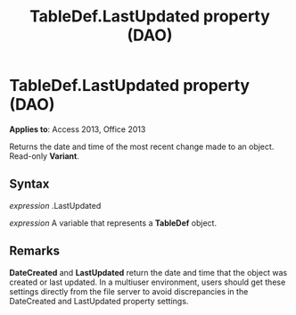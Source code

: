 ﻿---
title: TableDef.LastUpdated property (DAO)
TOCTitle: LastUpdated Property
ms:assetid: fafe54e2-2cf0-5874-92b9-6e20a65e77ef
ms:mtpsurl: https://msdn.microsoft.com/library/Ff837164(v=office.15)
ms:contentKeyID: 48548859
ms.date: 09/18/2015
mtps_version: v=office.15
---

# TableDef.LastUpdated property (DAO)


**Applies to**: Access 2013, Office 2013

Returns the date and time of the most recent change made to an object. Read-only **Variant**.

## Syntax

*expression* .LastUpdated

*expression* A variable that represents a **TableDef** object.

## Remarks

**DateCreated** and **LastUpdated** return the date and time that the object was created or last updated. In a multiuser environment, users should get these settings directly from the file server to avoid discrepancies in the DateCreated and LastUpdated property settings.

